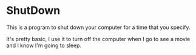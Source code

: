 # ShutDown
 
This is a program to shut down your computer for a time that you specify.

It's pretty basic, I use it to turn off the computer when I go to see a movie and I know I'm going to sleep.

